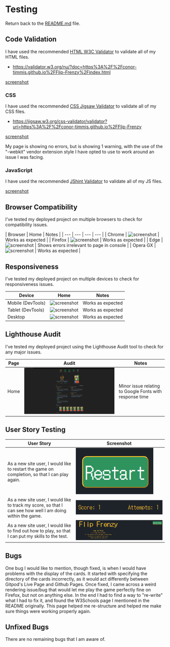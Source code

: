 # Testing


Return back to the [README.md](README.md) file.


## Code Validation

I have used the recommended [HTML W3C Validator](https://validator.w3.org) to validate all of my HTML files.

- https://validator.w3.org/nu/?doc=https%3A%2F%2Fconor-timmis.github.io%2FFlip-Frenzy%2Findex.html

[screenshot](documentation/testing/index.png)

### CSS

I have used the recommended [CSS Jigsaw Validator](https://jigsaw.w3.org/css-validator) to validate all of my CSS files.

- https://jigsaw.w3.org/css-validator/validator?uri=https%3A%2F%2Fconor-timmis.github.io%2FFlip-Frenzy

[screenshot](documentation/testing/style.png)

My page is showing no errors, but is showing 1 warning, with the use of the "-webkit" vendor extension style I have opted to use to work around an issue I was facing.

### JavaScript

I have used the recommended [JShint Validator](https://jshint.com) to validate all of my JS files.

[screenshot](documentation/testing/flipgame.png)


## Browser Compatibility

I've tested my deployed project on multiple browsers to check for compatibility issues.

| Browser | Home | Notes |
| --- | --- | --- | --- |
| Chrome | ![screenshot](documentation/browser-compatibility/chrome.png) | Works as expected |
| Firefox | ![screenshot](documentation/browser-compatibility/firefox.png) | Works as expected |
| Edge | ![screenshot](documentation/browser-compatibility/edge.png) | Shows errors irrelevant to page in console |
| Opera GX | ![screenshot](documentation/browser-compatibility/operagx.png) | Works as expected |


## Responsiveness

I've tested my deployed project on multiple devices to check for responsiveness issues.

| Device | Home | Notes |
| --- | --- | --- |
| Mobile (DevTools) | ![screenshot](documentation/responsiveness/mobile.png) | Works as expected |
| Tablet (DevTools) | ![screenshot](documentation/responsiveness/tablet.png) | Works as expected |
| Desktop | ![screenshot](documentation/responsiveness/desktop.png) | Works as expected |


## Lighthouse Audit

I've tested my deployed project using the Lighthouse Audit tool to check for any major issues.

| Page | Audit | Notes |
| --- | --- | --- |
| Home | ![screenshot](documentation/testing/audit.png) | Minor issue relating to Google Fonts with response time |


## User Story Testing

| User Story | Screenshot |
| --- | --- |
| As a new site user, I would like to restart the game on completion, so that I can play again. | ![screenshot](documentation/features/restartbutton.png) |
| As a new site user, I would like to track my score, so that I can see how well I am doing within the game. | ![screenshot](documentation/features/tracker.png) |
| As a new site user, I would like to find out how to play, so that I can put my skills to the test. | ![screenshot](documentation/features/howtoplay.png) |

## Bugs

One bug I would like to mention, though fixed, is when I would have problems with the display of the cards. It started with specifying the directory of the cards incorrectly, as it would act differently between Gitpod's Live Page and Github Pages. Once fixed, I came across a weird rendering issue/bug that would let me play the game perfectly fine on Firefox, but not on anything else. In the end I had to find a way to "re-write" what I had to fix it, and found the W3Schools page I mentioned in the README originally. This page helped me re-structure and helped me make sure things were working properly again.

## Unfixed Bugs


There are no remaining bugs that I am aware of.
